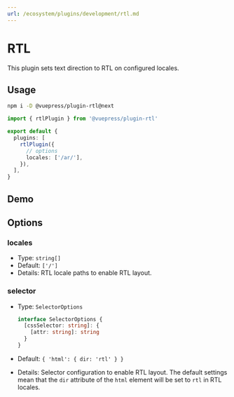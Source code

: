 ```yaml
---
url: /ecosystem/plugins/development/rtl.md
---
```

# RTL

This plugin sets text direction to RTL on configured locales.

## Usage

```bash
npm i -D @vuepress/plugin-rtl@next
```

```ts title=".vuepress/config.ts"
import { rtlPlugin } from '@vuepress/plugin-rtl'

export default {
  plugins: [
    rtlPlugin({
      // options
      locales: ['/ar/'],
    }),
  ],
}
```

## Demo

## Options

### locales

* Type: `string[]`
* Default: `['/']`
* Details: RTL locale paths to enable RTL layout.

### selector

* Type: `SelectorOptions`

  ```ts
  interface SelectorOptions {
    [cssSelector: string]: {
      [attr: string]: string
    }
  }
  ```

* Default: `{ 'html': { dir: 'rtl' } }`

* Details: Selector configuration to enable RTL layout. The default settings mean that the `dir` attribute of the `html` element will be set to `rtl` in RTL locales.
